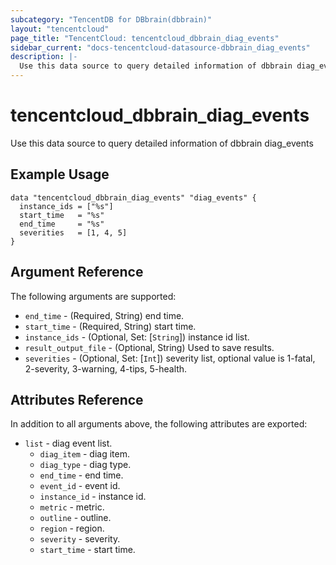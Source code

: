 ```yaml
---
subcategory: "TencentDB for DBbrain(dbbrain)"
layout: "tencentcloud"
page_title: "TencentCloud: tencentcloud_dbbrain_diag_events"
sidebar_current: "docs-tencentcloud-datasource-dbbrain_diag_events"
description: |-
  Use this data source to query detailed information of dbbrain diag_events
---
```


# tencentcloud_dbbrain_diag_events

Use this data source to query detailed information of dbbrain diag_events

## Example Usage

```hcl
data "tencentcloud_dbbrain_diag_events" "diag_events" {
  instance_ids = ["%s"]
  start_time   = "%s"
  end_time     = "%s"
  severities   = [1, 4, 5]
}
```

## Argument Reference

The following arguments are supported:

* `end_time` - (Required, String) end time.
* `start_time` - (Required, String) start time.
* `instance_ids` - (Optional, Set: [`String`]) instance id list.
* `result_output_file` - (Optional, String) Used to save results.
* `severities` - (Optional, Set: [`Int`]) severity list, optional value is 1-fatal, 2-severity, 3-warning, 4-tips, 5-health.

## Attributes Reference

In addition to all arguments above, the following attributes are exported:

* `list` - diag event list.
  * `diag_item` - diag item.
  * `diag_type` - diag type.
  * `end_time` - end time.
  * `event_id` - event id.
  * `instance_id` - instance id.
  * `metric` - metric.
  * `outline` - outline.
  * `region` - region.
  * `severity` - severity.
  * `start_time` - start time.



